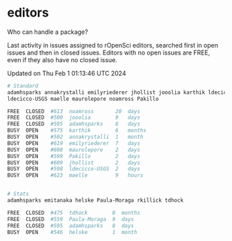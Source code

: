 # editors

Who can handle a package?

Last activity in issues assigned to rOpenSci editors, searched first in open
issues and then in closed issues. Editors with no open issues are FREE, even if
they also have no closed issue.


Updated on Thu Feb 1 01:13:46 UTC 2024

```bash
# Standard
adamhsparks annakrystalli emilyriederer jhollist jooolia karthik ldecicco
ldecicco-USGS maelle maurolepore noamross Pakillo

FREE  CLOSED  #613  noamross       20  days
FREE  CLOSED  #500  jooolia        9   days
FREE  CLOSED  #595  adamhsparks    8   days
BUSY  OPEN    #575  karthik        6   months
BUSY  OPEN    #502  annakrystalli  1   month
BUSY  OPEN    #619  emilyriederer  7   days
BUSY  OPEN    #608  maurolepore    2   days
BUSY  OPEN    #599  Pakillo        2   days
BUSY  OPEN    #609  jhollist       2   days
BUSY  OPEN    #598  ldecicco-USGS  2   days
BUSY  OPEN    #623  maelle         9   hours


# Stats
adamhsparks emitanaka helske Paula-Moraga rkillick tdhock

FREE  CLOSED  #475  tdhock        8  months
FREE  CLOSED  #559  Paula-Moraga  9  days
FREE  CLOSED  #595  adamhsparks   8  days
BUSY  OPEN    #546  helske        1  month
```

